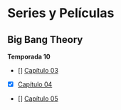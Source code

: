 # Series y Películas
## Big Bang Theory

**Temporada 10**
- [] [Capítulo 03](https://mega.nz/embed/KrxVAL4I#BzdYnhfyxe-ckkKY9zJ3lPzHw8CRFu6DiFYwx09qYg0)
- [x] [Capítulo 04](https://mega.nz/embed/TmhEhICD#A8AkocA5raLkIzGQLRR9kaLb3Xjvzk6UKYHruWg573I)
- [] [Capítulo 05](https://mega.nz/embed/6uA1wBjK#Og8pKfS4188igLFwU4BDetE3TQ1_xTDcPl4J7LuAmII)
